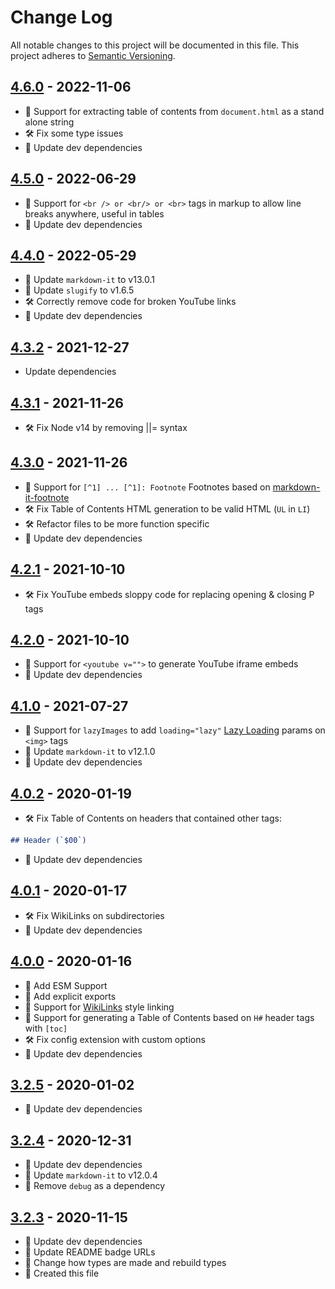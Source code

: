 # Change Log

All notable changes to this project will be documented in this file. This project adheres to [Semantic Versioning](http://semver.org/).

## [4.6.0](https://github.com/uttori/uttori-plugin-renderer-markdown-it/compare/v4.5.0...v4.6.0) - 2022-11-06

- 🧰 Support for extracting table of contents from `document.html` as a stand alone string
- 🛠 Fix some type issues
- 🎁 Update dev dependencies

## [4.5.0](https://github.com/uttori/uttori-plugin-renderer-markdown-it/compare/v4.4.0...v4.5.0) - 2022-06-29

- 🧰 Support for `<br /> or <br/> or <br>` tags in markup to allow line breaks anywhere, useful in tables
- 🎁 Update dev dependencies

## [4.4.0](https://github.com/uttori/uttori-plugin-renderer-markdown-it/compare/v4.3.2...v4.4.0) - 2022-05-29

- 🎁 Update `markdown-it` to v13.0.1
- 🎁 Update `slugify` to v1.6.5
- 🛠 Correctly remove code for broken YouTube links
- 🎁 Update dev dependencies

## [4.3.2](https://github.com/uttori/uttori-plugin-renderer-markdown-it/compare/v4.3.1...v4.3.2) - 2021-12-27

- Update dependencies

## [4.3.1](https://github.com/uttori/uttori-plugin-renderer-markdown-it/compare/v4.3.0...v4.3.1) - 2021-11-26

- 🛠 Fix Node v14 by removing ||= syntax

## [4.3.0](https://github.com/uttori/uttori-plugin-renderer-markdown-it/compare/v4.2.1...v4.3.0) - 2021-11-26

- 🧰 Support for `[^1] ... [^1]: Footnote` Footnotes based on [markdown-it-footnote](https://github.com/markdown-it/markdown-it-footnote)
- 🛠 Fix Table of Contents HTML generation to be valid HTML (`UL` in `LI`)
- 🛠 Refactor files to be more function specific
- 🎁 Update dev dependencies

## [4.2.1](https://github.com/uttori/uttori-plugin-renderer-markdown-it/compare/v4.2.0...v4.2.1) - 2021-10-10

- 🛠 Fix YouTube embeds sloppy code for replacing opening & closing P tags

## [4.2.0](https://github.com/uttori/uttori-plugin-renderer-markdown-it/compare/v4.1.0...v4.2.0) - 2021-10-10

- 🧰 Support for `<youtube v="">` to generate YouTube iframe embeds
- 🎁 Update dev dependencies

## [4.1.0](https://github.com/uttori/uttori-plugin-renderer-markdown-it/compare/v4.0.2...v4.1.0) - 2021-07-27

- 🧰 Support for `lazyImages` to add `loading="lazy"` [Lazy Loading](https://developer.mozilla.org/en-US/docs/Web/Performance/Lazy_loading) params on `<img>` tags
- 🎁 Update `markdown-it` to v12.1.0
- 🎁 Update dev dependencies

## [4.0.2](https://github.com/uttori/uttori-plugin-renderer-markdown-it/compare/v4.0.0...v4.0.2) - 2020-01-19

- 🛠 Fix Table of Contents on headers that contained other tags:

```md
## Header (`$00`)
```

- 🎁 Update dev dependencies

## [4.0.1](https://github.com/uttori/uttori-plugin-renderer-markdown-it/compare/v4.0.0...v4.0.1) - 2020-01-17

- 🛠 Fix WikiLinks on subdirectories
- 🎁 Update dev dependencies

## [4.0.0](https://github.com/uttori/uttori-plugin-renderer-markdown-it/compare/v3.2.3...v4.0.0) - 2020-01-16

- 🧰 Add ESM Support
- 🧰 Add explicit exports
- 🧰 Support for [WikiLinks](https://en.wikipedia.org/wiki/Help:Link#Wikilinks_(internal_links)) style linking
- 🧰 Support for generating a Table of Contents based on `H#` header tags with `[toc]`
- 🛠 Fix config extension with custom options
- 🎁 Update dev dependencies

## [3.2.5](https://github.com/uttori/uttori-plugin-renderer-markdown-it/compare/v3.2.3...v3.2.4) - 2020-01-02

- 🎁 Update dev dependencies

## [3.2.4](https://github.com/uttori/uttori-plugin-renderer-markdown-it/compare/v3.2.2...v3.2.3) - 2020-12-31

- 🎁 Update dev dependencies
- 🎁 Update `markdown-it` to v12.0.4
- 🧰 Remove `debug` as a dependency

## [3.2.3](https://github.com/uttori/uttori-plugin-renderer-markdown-it/compare/v3.2.2...v3.2.3) - 2020-11-15

- 🎁 Update dev dependencies
- 🎁 Update README badge URLs
- 🧰 Change how types are made and rebuild types
- 🧰 Created this file
